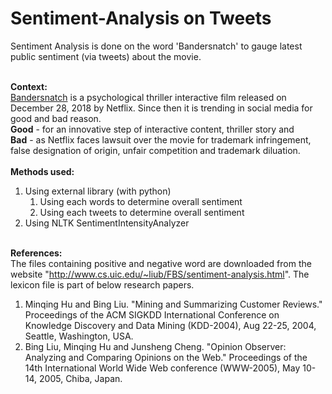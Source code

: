 # Sentiment-Analysis on Tweets
Sentiment Analysis is done on the word 'Bandersnatch' to gauge latest public sentiment (via tweets) about the movie.

<br><b>Context:</b><br>
<a href='https://en.wikipedia.org/wiki/Black_Mirror:_Bandersnatch'>Bandersnatch</a> is a psychological thriller interactive film released on December 28, 2018 by Netflix. Since then it is trending in social media for good and bad reason. 
<br><b>Good</b> - for an innovative step of interactive content, thriller story and 
<br><b>Bad</b>  - as Netflix faces lawsuit over the movie for trademark infringement, false designation of origin, unfair competition and trademark diluation.
<br>
<br>
<b>Methods used:<br></b>
<ol><li>Using external library (with python)
  <ol><li>Using each words to determine overall sentiment
    <li>Using each tweets to determine overall sentiment</ol>
  <li>Using NLTK SentimentIntensityAnalyzer</ol>

<br><b>
References:</b><br>
The files containing positive and negative word are downloaded from the website "http://www.cs.uic.edu/~liub/FBS/sentiment-analysis.html". The lexicon file is part of below research papers. <br>
1. Minqing Hu and Bing Liu. "Mining and Summarizing Customer Reviews." Proceedings of the ACM SIGKDD International Conference on Knowledge Discovery and Data Mining (KDD-2004), Aug 22-25, 2004, Seattle, Washington, USA.<br>
2. Bing Liu, Minqing Hu and Junsheng Cheng. "Opinion Observer: Analyzing and Comparing Opinions on the Web." Proceedings of the 14th International World Wide Web conference (WWW-2005), May 10-14, 2005, Chiba, Japan.
